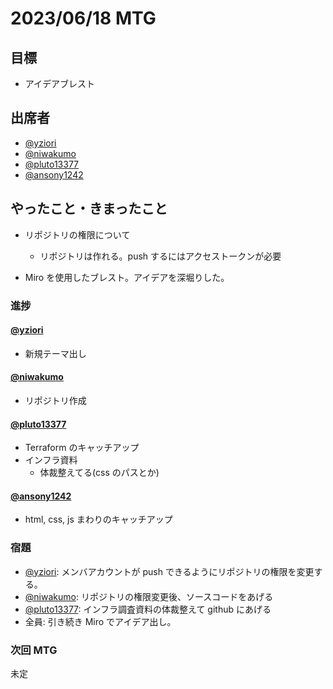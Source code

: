 # 2023/06/18 MTG

## 目標

- アイデアブレスト

## 出席者

- [@yziori](https://github.com/yziori)
- [@niwakumo](https://github.com/niwakumo)
- [@pluto13377](https://github.com/pluto13377)
- [@ansony1242](https://github.com/ansony1242)

## やったこと・きまったこと

- リポジトリの権限について

  - リポジトリは作れる。push するにはアクセストークンが必要

- Miro を使用したブレスト。アイデアを深堀りした。

### 進捗

#### [@yziori](https://github.com/yziori)

- 新規テーマ出し

#### [@niwakumo](https://github.com/niwakumo)

- リポジトリ作成

#### [@pluto13377](https://github.com/pluto13377)

- Terraform のキャッチアップ
- インフラ資料
  - 体裁整えてる(css のパスとか)

#### [@ansony1242](https://github.com/ansony1242)

- html, css, js まわりのキャッチアップ

### 宿題

- [@yziori](https://github.com/yziori): メンバアカウントが push できるようにリポジトリの権限を変更する。
- [@niwakumo](https://github.com/niwakumo): リポジトリの権限変更後、ソースコードをあげる
- [@pluto13377](https://github.com/pluto13377): インフラ調査資料の体裁整えて github にあげる
- 全員: 引き続き Miro でアイデア出し。

### 次回 MTG

未定
